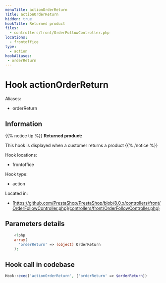 ```yaml
---
menuTitle: actionOrderReturn
Title: actionOrderReturn
hidden: true
hookTitle: Returned product
files:
  - controllers/front/OrderFollowController.php
locations:
  - frontoffice
type:
  - action
hookAliases:
 - orderReturn
---
```


# Hook actionOrderReturn

Aliases: 
 - orderReturn



## Information

{{% notice tip %}}
**Returned product:** 

This hook is displayed when a customer returns a product 
{{% /notice %}}

Hook locations: 
  - frontoffice

Hook type: 
  - action

Located in: 
  - [https://github.com/PrestaShop/PrestaShop/blob/8.0.x/controllers/front/OrderFollowController.php](controllers/front/OrderFollowController.php)

## Parameters details

```php
    <?php
    array(
      'orderReturn' => (object) OrderReturn
    );
```

## Hook call in codebase

```php
Hook::exec('actionOrderReturn', ['orderReturn' => $orderReturn])
```
